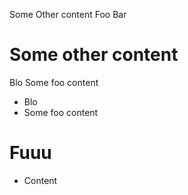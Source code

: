 Some Other content
Foo
Bar

# Some other content
Blo
Some foo content
- Blo
- Some foo content

# Fuuu
- Content
